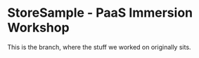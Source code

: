 # StoreSample - PaaS Immersion Workshop

This is the branch, where the stuff we worked on originally sits. 
